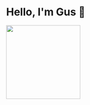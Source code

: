 # Hello, I'm Gus 👋

<img src="https://cdn.dribbble.com/userupload/33219605/file/original-3e652baea723121800ca0068452af00e.gif" width="200"/>



<!--
**Azsug0x00/Azsug0x00** is a ✨ _special_ ✨ repository because its `README.md` (this file) appears on your GitHub profile.

Here are some ideas to get you started:

- 🔭 I’m currently working on ...
- 🌱 I’m currently learning ...
- 👯 I’m looking to collaborate on ...
- 🤔 I’m looking for help with ...
- 💬 Ask me about ...
- 📫 How to reach me: ...
- 😄 Pronouns: ...
- ⚡ Fun fact: ...
-->
